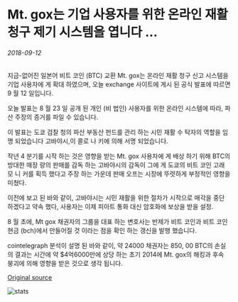 # Mt. gox는 기업 사용자를 위한 온라인 재활 청구 제기 시스템을 엽니다 ...

###### 2018-09-12

지금-없어진 일본어 비트 코인 (BTC) 교환 Mt. gox는 온라인 재활 청구 신고 시스템을 기업 사용자에 게 확대 하였으며, 오늘 exchange 사이트에 게시 된 공식 발표에 따르면 9 월 12 일입니다.

오늘 발표는 8 월 23 일 공개 된 개인 (비 법인) 사용자를 위한 온라인 시스템에 따라, 파산 주장의 증거를 파일 수 있습니다.

이 발표는 도쿄 검찰 청의 파산 부동산 펀드를 관리 하는 시민 재활 수 탁자의 역할을 임명 되었습니다 고바야시,이 콜로 나 키에 의해 서명 되었습니다.

작년 4 분기를 시작 하는 것은 영향을 받는 Mt. gox 사용자에 게 배상 하기 위해 BTC의 방대한 매장 량의 판매를 감독 하는 고바야시의 감독이 그에 게 도쿄의 비트 코인 고래 모 니 커를 획득 했다고 주장 하는 가운데 판매 오프는 시장에 뚜렷하게 부정적인 영향을 미쳤다.

이전에 보고 된 바와 같이, 고바야시는 시민 재활을 위한 절차가 시작으로 매각을 중단 하겠다고 약속 했다, 사용자는 이제 피아트 통화 대신 암호화에 보상을 받을 설정.

8 월 초에, Mt gox 채권자의 그룹을 대표 하는 변호사는 반제가 비트 코인과 비트 코인 현금 (bch)에서 만들어질 것 이라는 점을 확인 하는 갱신을 발행 했습니다.

cointelegraph 분석이 설명 된 바와 같이, 약 24000 채권자는 850, 00 BTC의 손실의 결과는 시간에 약 $4억6000만에 상당 하는 초기 2014에 Mt. gox의 해킹과 후속 붕괴에 의해 영향을 받은 것으로 생각 됩니다.

[Original source](https://cointelegraph.com/news/mt-gox-opens-online-rehabilitation-claim-filing-system-for-corporate-users)

![stats](https://c.statcounter.com/11760860/0/a89fa40b/1/ "stats")